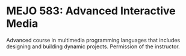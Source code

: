 # MEJO 583: Advanced Interactive Media

Advanced course in multimedia programming languages that includes designing and building dynamic projects. Permission of the instructor.